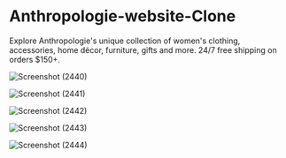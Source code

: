 <h1>
Anthropologie-website-Clone
</h1>

Explore Anthropologie's unique collection of women's clothing, accessories, home décor, furniture, gifts and more. 24/7 free shipping on orders $150+.

![Screenshot (2440)](https://user-images.githubusercontent.com/103638485/207080533-20a9305b-c785-4f58-8f4f-35bce6fcf5f1.png)

![Screenshot (2441)](https://user-images.githubusercontent.com/103638485/207080569-fe3880db-b055-46e3-9405-44e1f57aaf9e.png)

![Screenshot (2442)](https://user-images.githubusercontent.com/103638485/207080634-741fcaa5-329a-4906-a5a3-d029b3a119fb.png)

![Screenshot (2443)](https://user-images.githubusercontent.com/103638485/207080660-a070b6ab-ed00-4102-83f5-54129267c001.png)

![Screenshot (2444)](https://user-images.githubusercontent.com/103638485/207080707-f0c2dfe6-8566-4c80-b846-9c144f948789.png)


